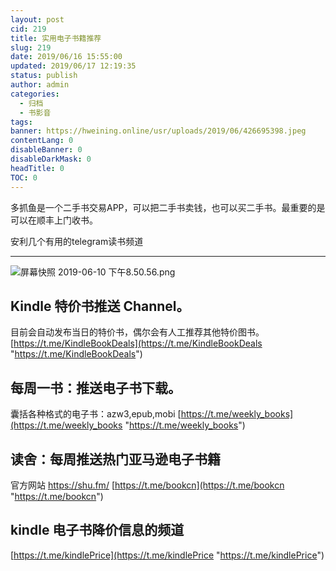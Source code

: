 ```yaml
---
layout: post
cid: 219
title: 实用电子书籍推荐
slug: 219
date: 2019/06/16 15:55:00
updated: 2019/06/17 12:19:35
status: publish
author: admin
categories: 
  - 归档
  - 书影音
tags: 
banner: https://hweining.online/usr/uploads/2019/06/426695398.jpeg
contentLang: 0
disableBanner: 0
disableDarkMask: 0
headTitle: 0
TOC: 0
---
```



多抓鱼是一个二手书交易APP，可以把二手书卖钱，也可以买二手书。最重要的是可以在顺丰上门收书。

安利几个有用的telegram读书频道


------------


![屏幕快照 2019-06-10 下午8.50.56.png](https://hweining.online/usr/uploads/2019/06/2395368759.png)

## Kindle 特价书推送 Channel。
目前会自动发布当日的特价书，偶尔会有人工推荐其他特价图书。
[https://t.me/KindleBookDeals](https://t.me/KindleBookDeals "https://t.me/KindleBookDeals")

## 每周一书：推送电子书下载。
囊括各种格式的电子书：azw3,epub,mobi 
[https://t.me/weekly_books](https://t.me/weekly_books "https://t.me/weekly_books")

## 读舍：每周推送热门亚马逊电子书籍
官方网站 https://shu.fm/ 
[https://t.me/bookcn](https://t.me/bookcn "https://t.me/bookcn")

##  kindle 电子书降价信息的频道
[https://t.me/kindlePrice](https://t.me/kindlePrice "https://t.me/kindlePrice")